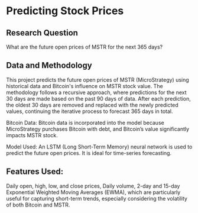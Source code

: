 # Predicting Stock Prices

## Research Question
What are the future open prices of MSTR for the next 365 days?

## Data and Methodology
This project predicts the future open prices of MSTR (MicroStrategy) using historical data and Bitcoin's influence on MSTR stock value. The methodology follows a recursive approach, where predictions for the next 30 days are made based on the past 90 days of data. After each prediction, the oldest 30 days are removed and replaced with the newly predicted values, continuing the iterative process to forecast 365 days in total.

Bitcoin Data: Bitcoin data is incorporated into the model because MicroStrategy purchases Bitcoin with debt, and Bitcoin’s value significantly impacts MSTR stock.


Model Used: An LSTM (Long Short-Term Memory) neural network is used to predict the future open prices. It is ideal for time-series forecasting.



## Features Used:
Daily open, high, low, and close prices, Daily volume, 2-day and 15-day Exponential Weighted Moving Averages (EWMA), which are particularly useful for capturing short-term trends, especially considering the volatility of both Bitcoin and MSTR.
